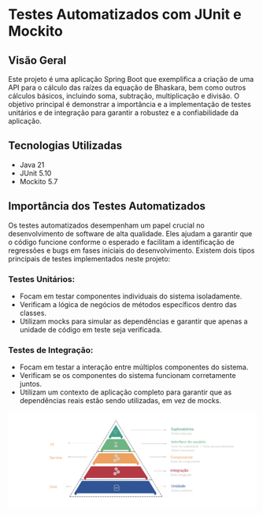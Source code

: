 # Testes Automatizados com JUnit e Mockito

## Visão Geral
Este projeto é uma aplicação Spring Boot que exemplifica a criação de uma API para o cálculo das raízes da equação de Bhaskara, bem como outros cálculos básicos, incluindo soma, subtração, multiplicação e divisão. O objetivo principal é demonstrar a importância e a implementação de testes unitários e de integração para garantir a robustez e a confiabilidade da aplicação.

## Tecnologias Utilizadas
- Java 21
- JUnit 5.10
- Mockito 5.7

## Importância dos Testes Automatizados
Os testes automatizados desempenham um papel crucial no desenvolvimento de software de alta qualidade. Eles ajudam a garantir que o código funcione conforme o esperado e facilitam a identificação de regressões e bugs em fases iniciais do desenvolvimento. Existem dois tipos principais de testes implementados neste projeto:

### Testes Unitários:
- Focam em testar componentes individuais do sistema isoladamente.
- Verificam a lógica de negócios de métodos específicos dentro das classes.
- Utilizam mocks para simular as dependências e garantir que apenas a unidade de código em teste seja verificada.

### Testes de Integração:
- Focam em testar a interação entre múltiplos componentes do sistema.
- Verificam se os componentes do sistema funcionam corretamente juntos.
- Utilizam um contexto de aplicação completo para garantir que as dependências reais estão sendo utilizadas, em vez de mocks.

![piramide-testes.png](images/piramide-testes.png)
